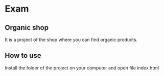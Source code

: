 # Exam
## Organic shop
It is a project of the shop where you can find organic products. 
## How to use
Install the folder of the project on your computer and open file index.html
